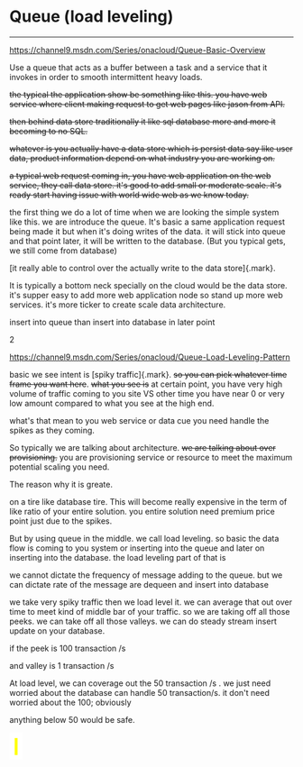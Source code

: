 # Queue (load leveling) 



---

<https://channel9.msdn.com/Series/onacloud/Queue-Basic-Overview>



Use a queue that acts as a buffer between a task and a service that it invokes in order to smooth intermittent heavy loads.





~~the typical the application show be something like this. you have web service where client making request to get web pages like jason from API.~~



~~then behind data store traditionally it like sql database more and more it becoming to no SQL.~~



~~whatever is you actually have a data store which is persist data say like user data, product information depend on what industry you are working on.~~



~~a typical web request coming in, you have web application on the web service, they call data store. it's good to add small or moderate scale. it's ready start having issue with world wide web as we know today.~~



the first thing we do a lot of time when we are looking the simple system like this. we are introduce the queue. It's basic a same application request being made it but when it's doing writes of the data. it will stick into queue and that point later, it will be written to the database. (But you typical gets, we still come from database)



[it really able to control over the actually write to the data store]{.mark}.

It is typically a bottom neck specially on the cloud would be the data store. it's supper easy to add more web application node so stand up more web services. it's more ticker to create scale data architecture.



insert into queue than insert into database in later point



2

<https://channel9.msdn.com/Series/onacloud/Queue-Load-Leveling-Pattern>



basic we see intent is [spiky traffic]{.mark}. ~~so you can pick whatever time frame you want here~~. ~~what you see is~~ at certain point, you have very high volume of traffic coming to you site VS other time you have near 0 or very low amount compared to what you see at the high end.



what's that mean to you web service or data cue you need handle the spikes as they coming.

So typically we are talking about architecture. ~~we are talking about over provisioning.~~ you are provisioning service or resource to meet the maximum potential scaling you need.

The reason why it is greate.



on a tire like database tire. This will become really expensive in the term of like ratio of your entire solution. you entire solution need premium price point just due to the spikes.



But by using queue in the middle. we call load leveling. so basic the data flow is coming to you system or inserting into the queue and later on inserting into the database. the load leveling part of that is

we cannot dictate the frequency of message adding to the queue. but we can dictate rate of the message are dequeen and insert into database



we take very spiky traffic then we load level it. we can average that out over time to meet kind of middle bar of your traffic. so we are taking off all those peeks. we can take off all those valleys. we can do steady stream insert update on your database.

if the peek is 100 transaction /s

and valley is 1 transaction /s



At load level, we can coverage out the 50 transaction /s . we just need worried about the database can handle 50 transaction/s. it don't need worried about the 100; obviously

anything below 50 would be safe.



















![](../media/Queue-Queue-(load-leveling)-image1.png)

